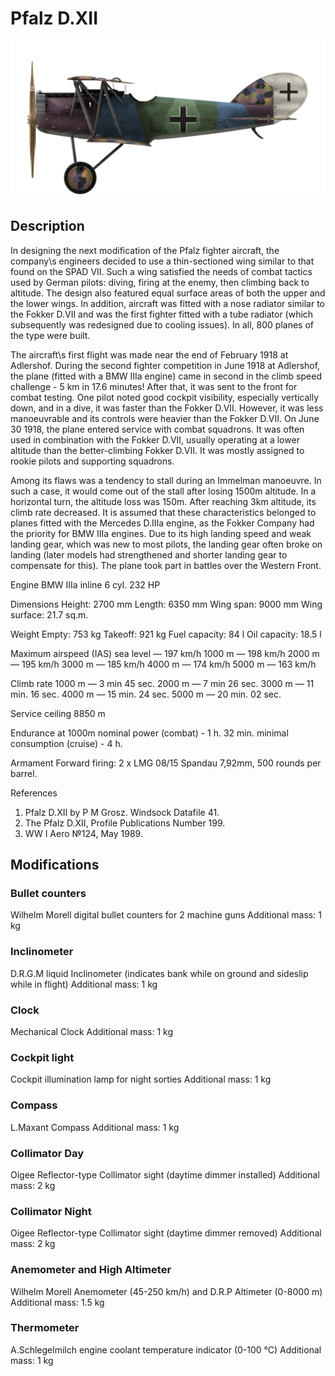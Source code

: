 ﻿# Pfalz D.XII

![pfalzd12](../images/pfalzd12.png)

## Description

In designing the next modification of the Pfalz fighter aircraft, the company\s engineers decided to use a thin-sectioned wing similar to that found on the SPAD VII. Such a wing satisfied the needs of combat tactics used by German pilots: diving, firing at the enemy, then climbing back to altitude. The design also featured equal surface areas of both the upper and the lower wings. In addition, aircraft was fitted with a nose radiator similar to the Fokker D.VII and was the first fighter fitted with a tube radiator (which subsequently was redesigned due to cooling issues). In all, 800 planes of the type were built.

The aircraft\s first flight was made near the end of February 1918 at Adlershof. During the second fighter competition in June 1918 at Adlershof, the plane (fitted with a BMW IIIa engine) came in second in the climb speed challenge - 5 km in 17.6 minutes! After that, it was sent to the front for combat testing. One pilot noted good cockpit visibility, especially vertically down, and in a dive, it was faster than the Fokker D.VII. However, it was less manoeuvrable and its controls were heavier than the Fokker D.VII. On June 30 1918, the plane entered service with combat squadrons. It was often used in combination with the Fokker D.VII, usually operating at a lower altitude than the better-climbing Fokker D.VII. It was mostly assigned to rookie pilots and supporting squadrons.

Among its flaws was a tendency to stall during an Immelman manoeuvre. In such a case, it would come out of the stall after losing 1500m altitude. In a horizontal turn, the altitude loss was 150m. After reaching 3km altitude, its climb rate decreased. It is assumed that these characteristics belonged to planes fitted with the Mercedes D.IIIa engine, as the Fokker Company had the priority for BMW IIIa engines. Due to its high landing speed and weak landing gear, which was new to most pilots, the landing gear often broke on landing (later models had strengthened and shorter landing gear to compensate for this). The plane took part in battles over the Western Front.


Engine
BMW IIIa inline 6 cyl. 232 HP

Dimensions
Height: 2700 mm
Length: 6350 mm
Wing span: 9000 mm
Wing surface: 21.7 sq.m.

Weight
Empty: 753 kg
Takeoff: 921 kg
Fuel capacity: 84 l
Oil capacity: 18.5 l

Maximum airspeed (IAS)
sea level —  197 km/h
1000 m — 198 km/h
2000 m — 195 km/h
3000 m — 185 km/h
4000 m — 174 km/h
5000 m — 163 km/h

Climb rate
1000 m — 3 min 45 sec.
2000 m — 7 min 26 sec.
3000 m — 11 min. 16 sec.
4000 m — 15 min. 24 sec.
5000 m — 20 min. 02 sec.

Service ceiling 8850 m

Endurance at 1000m
nominal power (combat) - 1 h. 32 min.
minimal consumption (cruise) - 4 h.

Armament
Forward firing: 2 х LMG 08/15 Spandau 7,92mm, 500 rounds per barrel.

References
1) Pfalz D.XII by P M Grosz. Windsock Datafile 41.
2) The Pfalz D.XII, Profile Publications Number 199.
3) WW I Aero №124, May 1989.

## Modifications


### Bullet counters

Wilhelm Morell digital bullet counters for 2 machine guns
Additional mass: 1 kg


### Inclinometer

D.R.G.M liquid Inclinometer (indicates bank while on ground and sideslip while in flight)
Additional mass: 1 kg


### Clock

Mechanical Clock
Additional mass: 1 kg


### Cockpit light

Cockpit illumination lamp for night sorties
Additional mass: 1 kg


### Compass

L.Maxant Compass
Additional mass: 1 kg


### Collimator Day

Oigee Reflector-type Collimator sight (daytime dimmer installed)
Additional mass: 2 kg


### Collimator Night

Oigee Reflector-type Collimator sight (daytime dimmer removed)
Additional mass: 2 kg


### Anemometer and High Altimeter

Wilhelm Morell Anemometer (45-250 km/h) and D.R.P Altimeter (0-8000 m)
Additional mass: 1.5 kg
﻿

### Thermometer

A.Schlegelmilch engine coolant temperature indicator (0-100 °C)
Additional mass: 1 kg
